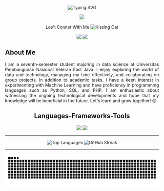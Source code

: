<!-- Typing SVG by DenverCoder1 - https://github.com/DenverCoder1/readme-typing-svg -->
<p align="center">
 <a>
   <img src="https://readme-typing-svg.demolab.com?font=Bree+Serif&weight=400&size=30&pause=1000&color=0096FF&center=true&width=525&height=40&lines=Hi+There!%2C+Welcome+to+My+Github+👋" alt="Typing SVG" /></a>
</p>

<!-- Background -->
<p align="center">
 <a href="https://github.com/andrymldni">
  <img src="https://media.licdn.com/dms/image/v2/D5616AQEYkKiFXm9hzw/profile-displaybackgroundimage-shrink_350_1400/profile-displaybackgroundimage-shrink_350_1400/0/1731493354068?e=1736985600&v=beta&t=bRqipKlh6FdwqK_KdHFWPZnWhA_9EFQL3tNETfLp_6I"></a>
</p>

<p align="center">Les't Connet With Me <img src="https://raw.githubusercontent.com/Tarikul-Islam-Anik/Animated-Fluent-Emojis/master/Emojis/Smilies/Kissing%20Cat.png" alt="Kissing Cat" width="25" height="25" /></p>

<!-- Social icons section -->
<p align="center">
 <a href="https://www.linkedin.com/in/andrymldni/">
  <img src="https://img.shields.io/badge/LinkedIn-0077B5?style=for-the-badge&logo=linkedin&logoColor=white"/></a>

 <a href="https://www.instagram.com/andrymldni/">
  <img src="https://img.shields.io/badge/Instagram-%23E4405F.svg?style=for-the-badge&logo=Instagram&logoColor=white"/></a>

<h2> About Me</h2>
 <div align="justify"><p>
  I am a seventh-semester student majoring in data science at Universitas Pembangunan Nasional Veteran East Java. I enjoy exploring the world of data and technology, managing my time effectively, and collaborating on group projects. In addition to academic tasks, I have a keen interest in experimenting with Machine Learning and have proficiency in programming languages such as Python, SQL, and PHP. I am enthusiastic about witnessing the ongoing technological developments and hope that my knowledge will be beneficial in the future. Let's learn and grow together! 😊
 </p></div>

<h2 align="center"> Languages-Frameworks-Tools </h2>

<div align="center">
    <img src="https://skillicons.dev/icons?i=stackoverflow,bootstrap,gcp,html,css,vscode,github,figma,tensorflow,git,r" />
    <img src="https://skillicons.dev/icons?i=wordpress,python,javascript,discord,firebase,mongodb,aws,java,php,mysql,flask" /><br>
</div>

___

<div align="center">
  <img height="150em" src="https://github-readme-stats.vercel.app/api/top-langs/?username=andrymldni&theme=codeSTACKr&hide_border=true&layout=compact" alt="Top Languages"/>
  <img height="150em" src="https://github-readme-streak-stats.herokuapp.com/?user=andrymldni&theme=codeSTACKr&hide_border=true" alt="GitHub Streak"/>
</div>

___


<div align="center">
  <img src="https://github.com/andrymldni/andrymldni/blob/output/github-contribution-grid-snake-dark.svg" alt="Contribution Snake Animation"/>
</div>
